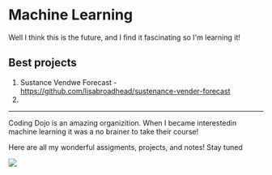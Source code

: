 # Machine Learning

Well I think this is the future, and I find it fascinating so I'm learning it!

## Best projects
1. Sustance Vendwe Forecast - https://github.com/lisabroadhead/sustenance-vender-forecast
2. 

----

Coding Dojo is an amazing organizition. When I became interestedin machine learning it was a no brainer to take their course!

Here are all my wonderful assigments, projects, and notes! Stay tuned

![](https://github.com/lisabroadhead/machine-learning/blob/main/thumb_math-bad-tensorflow-good-69224218.png) 
